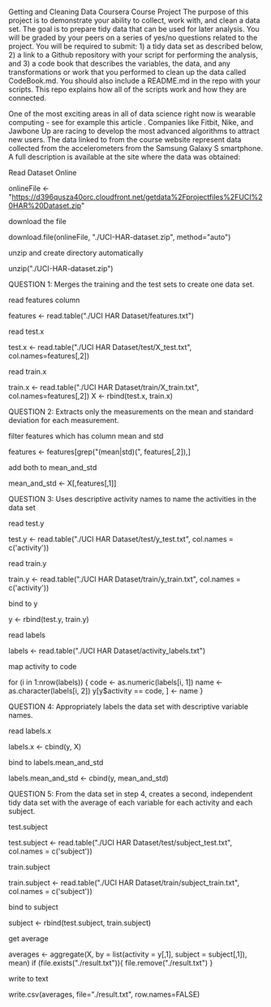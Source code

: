 Getting and Cleaning Data Coursera Course Project
The purpose of this project is to demonstrate your ability to collect, work with, and clean a data set. The goal is to prepare tidy data that can be used for later analysis. You will be graded by your peers on a series of yes/no questions related to the project. You will be required to submit: 1) a tidy data set as described below, 2) a link to a Github repository with your script for performing the analysis, and 3) a code book that describes the variables, the data, and any transformations or work that you performed to clean up the data called CodeBook.md. You should also include a README.md in the repo with your scripts. This repo explains how all of the scripts work and how they are connected.

One of the most exciting areas in all of data science right now is wearable computing - see for example this article . Companies like Fitbit, Nike, and Jawbone Up are racing to develop the most advanced algorithms to attract new users. The data linked to from the course website represent data collected from the accelerometers from the Samsung Galaxy S smartphone. A full description is available at the site where the data was obtained:

Read Dataset Online

onlineFile <- "https://d396qusza40orc.cloudfront.net/getdata%2Fprojectfiles%2FUCI%20HAR%20Dataset.zip"

download the file

download.file(onlineFile, "./UCI-HAR-dataset.zip", method="auto")

unzip and create directory automatically

unzip("./UCI-HAR-dataset.zip")

QUESTION 1: Merges the training and the test sets to create one data set.

read features column

features <- read.table("./UCI HAR Dataset/features.txt")

read test.x

test.x <- read.table("./UCI HAR Dataset/test/X_test.txt", col.names=features[,2])

read train.x

train.x <- read.table("./UCI HAR Dataset/train/X_train.txt", col.names=features[,2]) X <- rbind(test.x, train.x)

QUESTION 2: Extracts only the measurements on the mean and standard deviation for each measurement.

filter features which has column mean and std

features <- features[grep("(mean|std)\(", features[,2]),]

add both to mean_and_std

mean_and_std <- X[,features[,1]]

QUESTION 3: Uses descriptive activity names to name the activities in the data set

read test.y

test.y <- read.table("./UCI HAR Dataset/test/y_test.txt", col.names = c('activity'))

read train.y

train.y <- read.table("./UCI HAR Dataset/train/y_train.txt", col.names = c('activity'))

bind to y

y <- rbind(test.y, train.y)

read labels

labels <- read.table("./UCI HAR Dataset/activity_labels.txt")

map activity to code

for (i in 1:nrow(labels)) { code <- as.numeric(labels[i, 1]) name <- as.character(labels[i, 2]) y[y$activity == code, ] <- name }

QUESTION 4: Appropriately labels the data set with descriptive variable names.

read labels.x

labels.x <- cbind(y, X)

bind to labels.mean_and_std

labels.mean_and_std <- cbind(y, mean_and_std)

QUESTION 5: From the data set in step 4, creates a second, independent tidy data set with the average of each variable for each activity and each subject.

test.subject

test.subject <- read.table("./UCI HAR Dataset/test/subject_test.txt", col.names = c('subject'))

train.subject

train.subject <- read.table("./UCI HAR Dataset/train/subject_train.txt", col.names = c('subject'))

bind to subject

subject <- rbind(test.subject, train.subject)

get average

averages <- aggregate(X, by = list(activity = y[,1], subject = subject[,1]), mean) if (file.exists("./result.txt")){ file.remove("./result.txt") }

write to text

write.csv(averages, file="./result.txt", row.names=FALSE)
